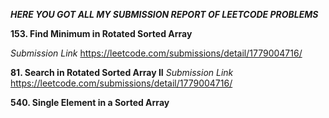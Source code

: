 ***HERE YOU GOT ALL MY SUBMISSION REPORT OF LEETCODE PROBLEMS***

**153. Find Minimum in Rotated Sorted Array**

*Submission Link*
https://leetcode.com/submissions/detail/1779004716/



**81. Search in Rotated Sorted Array II**
*Submission Link*
https://leetcode.com/submissions/detail/1779004716/


**540. Single Element in a Sorted Array**
